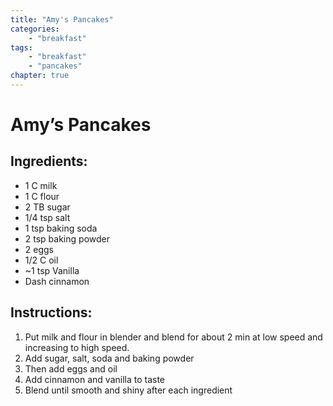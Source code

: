 ```yaml
---
title: "Amy's Pancakes"
categories:
    - "breakfast"
tags: 
    - "breakfast"
    - "pancakes"
chapter: true
---
```

# Amy’s Pancakes

## Ingredients:

- 1 C milk
- 1 C flour
- 2 TB sugar
- 1/4 tsp salt
- 1 tsp baking soda
- 2 tsp baking powder
- 2 eggs
- 1/2 C oil
- ~1 tsp Vanilla
- Dash cinnamon

## Instructions:

1. Put milk and flour in blender and blend for about 2 min at low speed and increasing to high
speed.
2. Add sugar, salt, soda and baking powder
3. Then add eggs and oil
4. Add cinnamon and vanilla to taste
5. Blend until smooth and shiny after each ingredient
